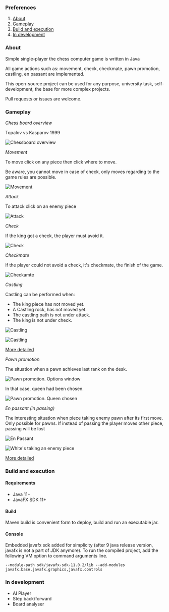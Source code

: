 ### Preferences

1. [About](#about)
2. [Gameplay](#gameplay)
3. [Build and execution](#build-and-execution)
4. [In development](#in-development)


### About


Simple single-player the chess computer game is written in Java

All game actions such as: movement, check, checkmate, pawn promotion, castling, en passant are implemented.

This open-source project can be used for any purpose, university task, self-development, the base for more complex projects.

Pull requests or issues are welcome.


### Gameplay


*Chess board overview*

Topalov vs Kasparov 1999

![Chessboard overview](https://github.com/kurisumakise2011/chess/raw/master/readme/chessboard.png)

*Movement*

To move click on any piece then click where to move.

Be aware, you cannot move in case of check, only moves regarding to the game rules are possible.

![Movement](https://github.com/kurisumakise2011/chess/raw/master/readme/movement.png)

*Attack*

To attack click on an enemy piece

![Attack](https://github.com/kurisumakise2011/chess/raw/master/readme/struggle.png)

*Check*

If the king got a check, the player must avoid it.

![Check](https://github.com/kurisumakise2011/chess/raw/master/readme/check.png)

*Checkmate*

If the player could not avoid a check, it's checkmate, the finish of the game.

![Checkamte](https://github.com/kurisumakise2011/chess/raw/master/readme/checkmate.png)


*Castling*

Castling can be performed when:

* The king piece has not moved yet.
* A Castling rock, has not moved yet.
* The castling path is not under attack.
* The king is not under check.

![Castling](https://github.com/kurisumakise2011/chess/raw/master/readme/castling_1.png)

![Castling](https://github.com/kurisumakise2011/chess/raw/master/readme/castling_2.png)

[More detailed](https://en.wikipedia.org/wiki/Castling)


*Pawn promotion*


The situation when a pawn achieves last rank on the desk.

![Pawn promotion. Options window](https://github.com/kurisumakise2011/chess/raw/master/readme/promotion_1.png)

In that case, queen had been chosen.

![Pawn promotion. Queen chosen](https://github.com/kurisumakise2011/chess/raw/master/readme/promotion_2.png)

*En passant (in passing)*

The interesting situation when piece taking enemy pawn after its first move.
Only possible for pawns. If instead of passing the player moves other piece, passing will be lost

![En Passant](https://github.com/kurisumakise2011/chess/raw/master/readme/passant_1.png)

![White's taking an enemy piece](https://github.com/kurisumakise2011/chess/raw/master/readme/passant_2.png)

[More detailed](https://en.wikipedia.org/wiki/En_passant)


### Build and execution

#### Requirements

* Java 11+
* JavaFX SDK 11+

#### Build

Maven build is convenient form to deploy, build and run an executable jar.


#### Console

Embedded javafx sdk added for simplicity (after 9 java release version, javafx is not a part of JDK anymore). To run the compiled project, add the following VM option to command arguments line.

```--module-path sdk/javafx-sdk-11.0.2/lib --add-modules javafx.base,javafx.graphics,javafx.controls```

### In development

* AI Player
* Step back/forward
* Board analyser

